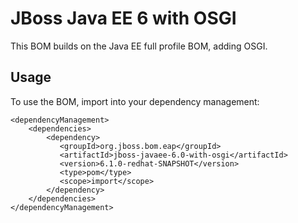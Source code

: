JBoss Java EE 6 with OSGI
=========================

This BOM builds on the Java EE full profile BOM, adding OSGI.
  
Usage
-----

To use the BOM, import into your dependency management:

    <dependencyManagement>
        <dependencies>
            <dependency>
               <groupId>org.jboss.bom.eap</groupId>
               <artifactId>jboss-javaee-6.0-with-osgi</artifactId>
               <version>6.1.0-redhat-SNAPSHOT</version>
               <type>pom</type>
               <scope>import</scope>
            </dependency>
        </dependencies>
    </dependencyManagement> 
